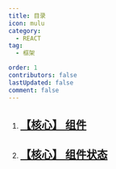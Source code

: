 ```yaml
---
title: 目录
icon: mulu
category:
  - REACT
tag:
  - 框架

order: 1
contributors: false
lastUpdated: false
comment: false
---
```



1. ## [【核心】 组件](./%5B%E6%A0%B8%E5%BF%83%5D%20%E7%BB%84%E4%BB%B6.md)

2. ## [【核心】 组件状态](./%5B%E6%A0%B8%E5%BF%83%5D%20%E7%BB%84%E4%BB%B6%E7%8A%B6%E6%80%81.md)
